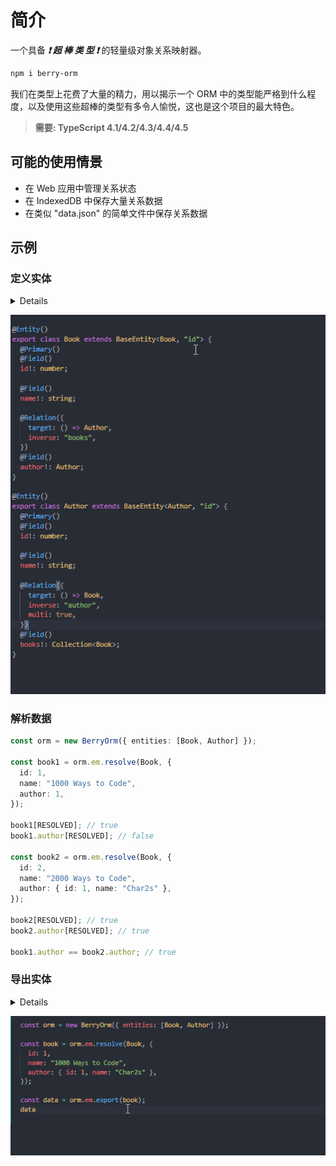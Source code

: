 # 简介

一个具备 **_❗ 超 棒 类 型 ❗_** 的轻量级对象关系映射器。

```sh
npm i berry-orm
```

我们在类型上花费了大量的精力，用以揭示一个 ORM 中的类型能严格到什么程度，以及使用这些超棒的类型有多令人愉悦，这也是这个项目的最大特色。

> **需要: TypeScript 4.1/4.2/4.3/4.4/4.5**

## 可能的使用情景

- 在 Web 应用中管理关系状态
- 在 IndexedDB 中保存大量关系数据
- 在类似 "data.json" 的简单文件中保存关系数据

## 示例

### 定义实体

<details>

```ts
@Entity()
class Book extends BaseEntity<Book, "id"> {
  @Primary()
  @Field()
  id!: number;

  @Field()
  name!: string;

  @Relation({
    target: () => Author,
    inverse: "books",
  })
  @Field()
  author!: Author;
}

@Entity()
class Author extends BaseEntity<Author, "id"> {
  @Primary()
  @Field()
  id!: number;

  @Field()
  name!: string;

  @Relation({
    target: () => Book,
    inverse: "author",
    multi: true,
  })
  @Field()
  books!: Collection<Book>;
}
```

</details>

![](../../../res/defining-entities.gif)

### 解析数据

```ts
const orm = new BerryOrm({ entities: [Book, Author] });

const book1 = orm.em.resolve(Book, {
  id: 1,
  name: "1000 Ways to Code",
  author: 1,
});

book1[RESOLVED]; // true
book1.author[RESOLVED]; // false

const book2 = orm.em.resolve(Book, {
  id: 2,
  name: "2000 Ways to Code",
  author: { id: 1, name: "Char2s" },
});

book2[RESOLVED]; // true
book2.author[RESOLVED]; // true

book1.author == book2.author; // true
```

### 导出实体

<details>

```ts
const orm = new BerryOrm({ entities: [Book, Author] });

const book = orm.em.resolve(Book, {
  id: 1,
  name: "1000 Ways to Code",
  author: { id: 1, name: "Char2s" },
});

const data = orm.em.export(book, { author: { books: { author: true } } });
data.author.books[0].author.
```

</details>

![](../../../res/exporting-entities.gif)
